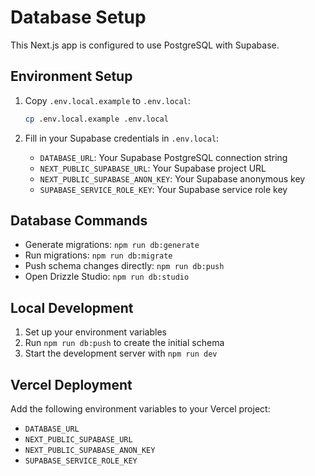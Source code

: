 # Database Setup

This Next.js app is configured to use PostgreSQL with Supabase.

## Environment Setup

1. Copy `.env.local.example` to `.env.local`:
   ```bash
   cp .env.local.example .env.local
   ```

2. Fill in your Supabase credentials in `.env.local`:
   - `DATABASE_URL`: Your Supabase PostgreSQL connection string
   - `NEXT_PUBLIC_SUPABASE_URL`: Your Supabase project URL
   - `NEXT_PUBLIC_SUPABASE_ANON_KEY`: Your Supabase anonymous key
   - `SUPABASE_SERVICE_ROLE_KEY`: Your Supabase service role key

## Database Commands

- Generate migrations: `npm run db:generate`
- Run migrations: `npm run db:migrate`
- Push schema changes directly: `npm run db:push`
- Open Drizzle Studio: `npm run db:studio`

## Local Development

1. Set up your environment variables
2. Run `npm run db:push` to create the initial schema
3. Start the development server with `npm run dev`

## Vercel Deployment

Add the following environment variables to your Vercel project:
- `DATABASE_URL`
- `NEXT_PUBLIC_SUPABASE_URL`
- `NEXT_PUBLIC_SUPABASE_ANON_KEY`
- `SUPABASE_SERVICE_ROLE_KEY`